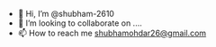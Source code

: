 - 👋 Hi, I’m @shubham-2610
- 💞️ I’m looking to collaborate on ....
- 📫 How to reach me shubhamohdar26@gmail.com

<!---
shubham-2610/shubham-2610 is a ✨ special ✨ repository because its `README.md` (this file) appears on your GitHub profile.
You can click the Preview link to take a look at your changes.
--->
